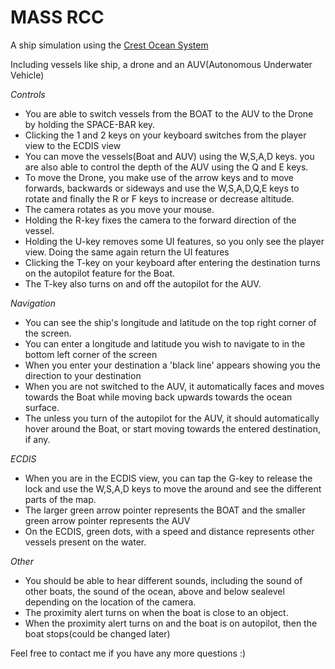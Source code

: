 # MASS RCC
 
 A ship simulation using the [Crest Ocean System](https://github.com/wave-harmonic/crest)
 
 Including vessels like ship, a drone and an AUV(Autonomous Underwater Vehicle)
 
 *Controls*
 - You are able to switch vessels from the BOAT to the AUV to the Drone by holding the SPACE-BAR key.
 - Clicking the 1 and 2 keys on your keyboard switches from the player view to the ECDIS view
 - You can move the vessels(Boat and AUV) using the W,S,A,D keys. you are also able to control the depth of the AUV using the Q and E keys.
 - To move the Drone, you make use of the arrow keys and to move forwards, backwards or sideways and use the W,S,A,D,Q,E keys to rotate and finally the R or F keys to increase or decrease altitude.
 - The camera rotates as you move your mouse.
 - Holding the R-key fixes the camera to the forward direction of the vessel.
 - Holding the U-key removes some UI features, so you only see the player view. Doing the same again return the UI features
 - Clicking the T-key on your keyboard after entering the destination turns on the autopilot feature for the Boat.
 - The T-key also turns on and off the autopilot for the AUV.

*Navigation*
 - You can see the ship's longitude and latitude on the top right corner of the screen.
 - You can enter a longitude and latitude you wish to navigate to in the bottom left corner of the screen
 - When you enter your destination a 'black line' appears showing you the direction to your destination
 - When you are not switched to the AUV, it automatically faces and moves towards the Boat while moving back upwards towards the ocean surface.
 - The unless you turn of the autopilot for the AUV, it should automatically hover around the Boat, or start moving towards the entered destination, if any.
 
*ECDIS*
- When you are in the ECDIS view, you can tap the G-key to release the lock and use the W,S,A,D keys to move the around and see the different parts of the map.
- The larger green arrow pointer represents the BOAT and the smaller green arrow pointer represents the AUV
- On the ECDIS, green dots, with a speed and distance represents other vessels present on the water.

*Other*
- You should be able to hear different sounds, including the sound of other boats, the sound of the ocean, above and below sealevel depending on the location of the camera.
- The proximity alert turns on when the boat is close to an object.
- When the proximity alert turns on and the boat is on autopilot, then the boat stops(could be changed later)

Feel free to contact me if you have any more questions :)
